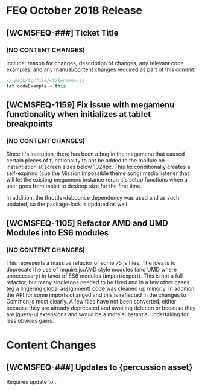 # FEQ October 2018 Release

## [WCMSFEQ-###] Ticket Title
### (NO CONTENT CHANGES)

Include: reason for changes, description of changes, any relevant code examples, and  any manual/content changes required as part of this commit.

```javascript
// path/to/file/<filename>.js
let codeExample = this
```

## [WCMSFEQ-1159] Fix issue with megamenu functionality when initializes at tablet breakpoints
### (NO CONTENT CHANGES)

Since it's inception, there has been a bug in the megamenu that caused certain pieces of functionality to not be added to the module on instantiation at screen sizes below 1024px. This fix conditionally creates a self-expiring (cue the Mission Impossible theme song) media listener that will let the existing megamenu instance rerun it's setup functions when a user goes from tablet to desktop size for the first time. 

In addition, the throttle-debounce dependency was used and as such updated, so the package-lock is updated as well.

## [WCMSFEQ-1105] Refactor AMD and UMD Modules into ES6 modules
### (NO CONTENT CHANGES)

This represents a massive refactor of some 75 js files. The idea is to deprecate the use of require.js/AMD style modules (and UMD where unnecessary) in favor of ES6 modules (import/export). This is not a full refactor, but many singletons needed to be fixed and in a few other cases (eg a lingering global assignment) code was cleaned up minorly. In addition, the API for some imports changed and this is reflected in the changes to Common.js most clearly. A few files have not been converted, either because they are already deprecated and awaiting deletion or because they are jquery-ui extensions and would be a more substantial undertaking for less obvious gains. 

# Content Changes

## [WCMSFEQ-###] Updates to {percussion asset}

Requires update to...